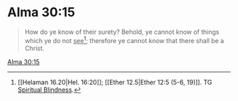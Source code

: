 # Alma 30:15

> How do ye know of their surety? Behold, ye cannot know of things which ye do not <u>see</u>[^a]; therefore ye cannot know that there shall be a Christ.

[Alma 30:15](https://www.churchofjesuschrist.org/study/scriptures/bofm/alma/30?lang=eng&id=p15#p15)


[^a]: [[Helaman 16.20|Hel. 16:20]]; [[Ether 12.5|Ether 12:5 (5-6, 19)]]. TG [Spiritual Blindness](https://www.churchofjesuschrist.org/study/scriptures/tg/spiritual-blindness?lang=eng).

